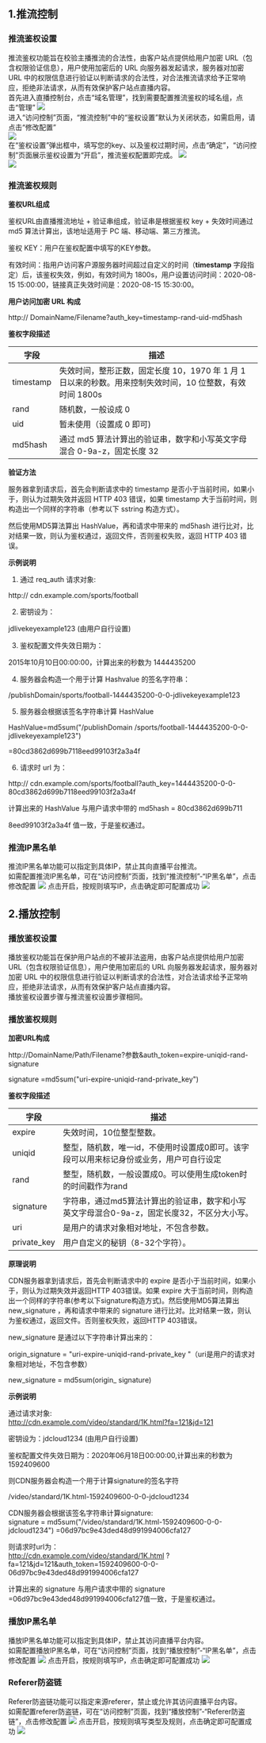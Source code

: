 ## 1.推流控制  
### 推流鉴权设置  
推流鉴权功能旨在校验主播推流的合法性，由客户站点提供给用户加密
URL（包含权限验证信息），用户使用加密后的 URL 向服务器发起请求，服务器对加密 URL
中的权限信息进行验证以判断请求的合法性，对合法推流请求给予正常响应，拒绝非法请求，从而有效保护客户站点直播内容。  
首先进入直播控制台，点击“域名管理”，找到需要配置推流鉴权的域名组，点击“管理”
![](https://github.com/jdcloudcom/cn/blob/cn-Video-on-Demand/image/live-video/12%E6%96%B0%E5%BB%BA%E8%BD%AC%E7%A0%81%E9%85%8D%E7%BD%AE.png)  
进入“访问控制”页面，“推流控制”中的“鉴权设置”默认为关闭状态，如需启用，请点击“修改配置”  
![](https://github.com/jdcloudcom/cn/blob/cn-Video-on-Demand/image/live-video/20%E8%AE%BF%E9%97%AE%E6%8E%A7%E5%88%B6.png)  
在“鉴权设置”弹出框中，填写您的key、以及鉴权过期时间，点击“确定”，“访问控制”页面展示鉴权设置为“开启”，推流鉴权配置即完成。
![](https://github.com/jdcloudcom/cn/blob/cn-Video-on-Demand/image/live-video/21%E8%AE%BF%E9%97%AE%E6%8E%A7%E5%88%B6.png)  
![](https://github.com/jdcloudcom/cn/blob/cn-Video-on-Demand/image/live-video/22%E8%AE%BF%E9%97%AE%E6%8E%A7%E5%88%B6.png) 

### 推流鉴权规则  
**鉴权URL组成**  

鉴权URL由直播推流地址 + 验证串组成，验证串是根据鉴权 key + 失效时间通过 md5
算法计算出，该地址适用于 PC 端、移动端、第三方推流。

鉴权 KEY：用户在鉴权配置中填写的KEY参数。

有效时间：指用户访问客户源服务器时间超过自定义的时间（**timestamp** 字段指定）后，该鉴权失效，例如，有效时间为
1800s，用户设置访问时间：2020-08-15 15:00:00，链接真正失效时间是：2020-08-15
15:30:00。

**用户访问加密 URL 构成**

http:// DomainName/Filename?auth_key=timestamp-rand-uid-md5hash

**鉴权字段描述**

| **字段**  | **描述**                                                                                                  |
|-----------|-----------------------------------------------------------------------------------------------------------|
| timestamp | 失效时间，整形正数，固定长度 10，1970 年 1 月 1 日以来的秒数。用来控制失效时间，10 位整数，有效时间 1800s |
| rand      | 随机数，一般设成 0                                                                                        |
| uid       | 暂未使用（设置成 0 即可)                                                                                  |
| md5hash   | 通过 md5 算法计算出的验证串，数字和小写英文字母混合 0-9a-z，固定长度 32                                   |

**验证方法**

服务器拿到请求后，首先会判断请求中的 timestamp
是否小于当前时间，如果小于，则认为过期失效并返回 HTTP 403 错误，如果 timestamp
大于当前时间，则构造出一个同样的字符串（参考以下 sstring 构造方式）。

然后使用MD5算法算出 HashValue，再和请求中带来的 md5hash
进行比对，比对结果一致，则认为鉴权通过，返回文件，否则鉴权失败，返回 HTTP 403
错误。

**示例说明**

1.  通过 req_auth 请求对象:

http:// cdn.example.com/sports/football

2.  密钥设为：

jdlivekeyexample123 (由用户自行设置)

3.  鉴权配置文件失效日期为：

2015年10月10日00:00:00，计算出来的秒数为 1444435200

4.  服务器会构造一个用于计算 Hashvalue 的签名字符串：

/publishDomain/sports/football-1444435200-0-0-jdlivekeyexample123

5.  服务器会根据该签名字符串计算 HashValue

HashValue=md5sum("/publishDomain
/sports/football-1444435200-0-0-jdlivekeyexample123")

=80cd3862d699b7118eed99103f2a3a4f

6.  请求时 url 为：

http:// cdn.example.com/sports/football?auth_key=1444435200-0-0-80cd3862d699b7118eed99103f2a3a4f

计算出来的 HashValue 与用户请求中带的 md5hash = 80cd3862d699b711

8eed99103f2a3a4f 值一致，于是鉴权通过。

### 推流IP黑名单  
推流IP黑名单功能可以指定到具体IP，禁止其向直播平台推流。  
如需配置推流IP黑名单，可在“访问控制”页面，找到“推流控制”-“IP黑名单”，点击修改配置
![](https://github.com/jdcloudcom/cn/blob/cn-Video-on-Demand/image/live-video/23%E8%AE%BF%E9%97%AE%E6%8E%A7%E5%88%B6.png) 
点击开启，按规则填写IP，点击确定即可配置成功
![](https://github.com/jdcloudcom/cn/blob/cn-Video-on-Demand/image/live-video/24%E8%AE%BF%E9%97%AE%E6%8E%A7%E5%88%B6.png) 

## 2.播放控制  

### 播放鉴权设置  
播放鉴权功能旨在保护用户站点的不被非法盗用，由客户站点提供给用户加密
URL（包含权限验证信息），用户使用加密后的 URL 向服务器发起请求，服务器对加密 URL
中的权限信息进行验证以判断请求的合法性，对合法请求给予正常响应，拒绝非法请求，从而有效保护客户站点直播内容。  
播放鉴权设置步骤与推流鉴权设置步骤相同。  

### 播放鉴权规则  
 
**加密URL构成**

http://DomainName/Path/Filename?参数&auth_token=expire-uniqid-rand-signature  

signature =md5sum("uri-expire-uniqid-rand-private_key")  

**鉴权字段描述**

| **字段**  | **描述**                                                                                                  |
|-----------|-----------------------------------------------------------------------------------------------------------|
| expire | 失效时间，10位整型整数。|
|uniqid    | 整型，随机数，唯一id，不使用时设置成0即可。该字段可以用来标记身份或业务，用户可自行设定   |                                         
|rand      | 整型，随机数，一般设置成0。可以使用生成token时的时间戳作为rand                           |
|signature   | 字符串，通过md5算法计算出的验证串，数字和小写英文字母混合0-9a-z，固定长度32，不区分大小写。|
|uri   | 是用户的请求对象相对地址，不包含参数。|
|private_key  | 用户自定义的秘钥（8-32个字符）。|  

**原理说明**  

CDN服务器拿到请求后，首先会判断请求中的 expire 是否小于当前时间，如果小于，则认为过期失效并返回HTTP 403错误。如果 expire 大于当前时间，则构造出一个同样的字符串(参考以下signature构造方式)。然后使用MD5算法算出 new_signature ，再和请求中带来的 signature 进行比对。比对结果一致，则认为鉴权通过，返回文件。否则鉴权失败，返回HTTP 403错误。  

new_signature 是通过以下字符串计算出来的：  

origin_signature = "uri-expire-uniqid-rand-private_key "（uri是用户的请求对象相对地址，不包含参数）  

new_signature = md5sum(origin_ signature)  

**示例说明**  

通过请求对象:  
http://cdn.example.com/video/standard/1K.html?fa=121&jd=121  

密钥设为：jdcloud1234 (由用户自行设置)  

鉴权配置文件失效日期为：2020年06月18日00:00:00,计算出来的秒数为1592409600  

则CDN服务器会构造一个用于计算signature的签名字符  

/video/standard/1K.html-1592409600-0-0-jdcloud1234  

CDN服务器会根据该签名字符串计算signature:  
signature = md5sum("/video/standard/1K.html-1592409600-0-0-jdcloud1234") =06d97bc9e43ded48d991994006cfa127  

则请求时url为：  
http://cdn.example.com/video/standard/1K.html ?fa=121&jd=121&auth_token=1592409600-0-0-06d97bc9e43ded48d991994006cfa127  

计算出来的 signature 与用户请求中带的 signature =06d97bc9e43ded48d991994006cfa127值一致，于是鉴权通过。  

### 播放IP黑名单  
播放IP黑名单功能可以指定到具体IP，禁止其访问直播平台内容。  
如需配置播放IP黑名单，可在“访问控制”页面，找到“播放控制”-“IP黑名单”，点击修改配置
![](https://github.com/jdcloudcom/cn/blob/cn-Video-on-Demand/image/live-video/27%E8%AE%BF%E9%97%AE%E6%8E%A7%E5%88%B6.png) 
点击开启，按规则填写IP，点击确定即可配置成功
![](https://github.com/jdcloudcom/cn/blob/cn-Video-on-Demand/image/live-video/28%E8%AE%BF%E9%97%AE%E6%8E%A7%E5%88%B6.png)  

### Referer防盗链  
Referer防盗链功能可以指定来源referer，禁止或允许其访问直播平台内容。    
如需配置referer防盗链，可在“访问控制”页面，找到“播放控制”-“Referer防盗链”，点击修改配置
![](https://github.com/jdcloudcom/cn/blob/cn-Video-on-Demand/image/live-video/25%E8%AE%BF%E9%97%AE%E6%8E%A7%E5%88%B6.png) 
点击开启，按规则填写类型及规则，点击确定即可配置成功
![](https://github.com/jdcloudcom/cn/blob/cn-Video-on-Demand/image/live-video/26%E8%AE%BF%E9%97%AE%E6%8E%A7%E5%88%B6.png) 





